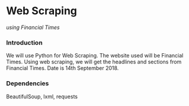 # Web Scraping
*using Financial Times*

### Introduction

We will use Python for Web Scraping. The website used will be Financial Times. Using web scraping, we will get the headlines and sections from Financial Times. Date is 14th September 2018.

### Dependencies

BeautifulSoup, lxml, requests

